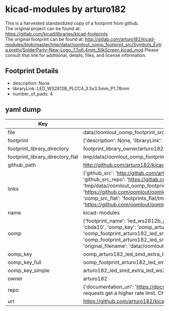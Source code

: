# kicad-modules by arturo182  
This is a harvested standardized copy of a footprint from github.  
The original project can be found at:  
https://gitlab.com/kicad/libraries/kicad-footprints  
The original footprint can be found at:
http://gitlab.com/arturo182/kicad-modules/blob/master/tmp/data//oomlout_oomp_footprint_src/Symbols_Extra.pretty/SolderParty-New-Logo_7.5x6.4mm_SilkScreen.kicad_mod
Please consult that link for additional, details, files, and license information.  
## Footprint Details
* description: None  
* libraryLink: LED_WS2812B_PLCC4_3.5x3.5mm_P1.78mm  
* number_of_pads: 4  
## yaml dump  
| Key | Value |  
| --- | --- |  
| file | data//oomlout_oomp_footprint_src/kicad-modules/LED_SMD_Extra.pretty/LED_WS2812B_PLCC4_3.5x3.5mm_P1.78mm.kicad_mod |  
| footprint | {'description': None, 'libraryLink': 'LED_WS2812B_PLCC4_3.5x3.5mm_P1.78mm', 'number_of_pads': 4} |  
| footprint_library_directory | footprint_library_owner/arturo182_kicad-modules |  
| footprint_library_directory_flat | tmp/data//oomlout_oomp_footprint_src/footprints_flat/arturo182_led_smd_extra_led_ws2812b_plcc4_3_5x3_5mm_p1_78mm/working |  
| github_path | http://github.com/arturo182/kicad-modules/blob/master/tmp/data//oomlout_oomp_footprint_src/LED_SMD_Extra.pretty/LED_WS2812B_PLCC4_3.5x3.5mm_P1.78mm.kicad_mod |  
| links | {'github_src': 'http://gitlab.com/arturo182/kicad-modules/blob/master/tmp/data//oomlout_oomp_footprint_src/Symbols_Extra.pretty/SolderParty-New-Logo_7.5x6.4mm_SilkScreen.kicad_mod', 'github_src_repo': 'https://gitlab.com/kicad/libraries/kicad-footprints', 'oomp_bot': 'tmp/data//oomlout_oomp_footprint_src/footprints/arturo182_led_smd_extra_led_ws2812b_plcc4_3_5x3_5mm_p1_78mm/working', 'oomp_bot_github': 'https://github.com/oomlout/oomlout_oomp_footprint_bot/tree/main/tmp/data//oomlout_oomp_footprint_src/footprints/arturo182_led_smd_extra_led_ws2812b_plcc4_3_5x3_5mm_p1_78mm/working', 'oomp_src_flat': 'footprints_flat/tmp/data//oomlout_oomp_footprint_src/footprints_flat/arturo182_led_smd_extra_led_ws2812b_plcc4_3_5x3_5mm_p1_78mm/working', 'oomp_src_flat_github': 'https://github.com/oomlout/oomlout_oomp_footprint_src/tree/main/tmp/data//oomlout_oomp_footprint_src/footprints_flat/arturo182_led_smd_extra_led_ws2812b_plcc4_3_5x3_5mm_p1_78mm/working'} |  
| name | kicad-modules |  
| oomp | {'footprint_name': 'led_ws2812b_plcc4_3_5x3_5mm_p1_78mm', 'library_name': 'led_smd_extra', 'md5': 'cbda10011e8d60fde8438931e0fb5309', 'md5_10': 'cbda10011e', 'md5_5': 'cbda1', 'md5_6': 'cbda10', 'oomp_key': 'oomp_arturo182_led_smd_extra_led_ws2812b_plcc4_3_5x3_5mm_p1_78mm', 'oomp_key_extra': 'oomp_footprint_arturo182_led_smd_extra_led_ws2812b_plcc4_3_5x3_5mm_p1_78mm', 'oomp_key_full': 'oomp_footprint_arturo182_led_smd_extra_led_ws2812b_plcc4_3_5x3_5mm_p1_78mm_cbda10', 'oomp_key_simple': 'arturo182_led_smd_extra_led_ws2812b_plcc4_3_5x3_5mm_p1_78mm', 'original_filename': 'data//oomlout_oomp_footprint_src/kicad-modules/LED_SMD_Extra.pretty/LED_WS2812B_PLCC4_3.5x3.5mm_P1.78mm.kicad_mod', 'owner_name': 'arturo182'} |  
| oomp_key | oomp_arturo182_led_smd_extra_led_ws2812b_plcc4_3_5x3_5mm_p1_78mm |  
| oomp_key_full | oomp_footprint_arturo182_led_smd_extra_led_ws2812b_plcc4_3_5x3_5mm_p1_78mm |  
| oomp_key_simple | arturo182_led_smd_extra_led_ws2812b_plcc4_3_5x3_5mm_p1_78mm |  
| owner | arturo182 |  
| repo | {'documentation_url': 'https://docs.github.com/rest/overview/resources-in-the-rest-api#rate-limiting', 'message': "API rate limit exceeded for 84.66.142.224. (But here's the good news: Authenticated requests get a higher rate limit. Check out the documentation for more details.)"} |  
| url | https://github.com/arturo182/kicad-modules |  


